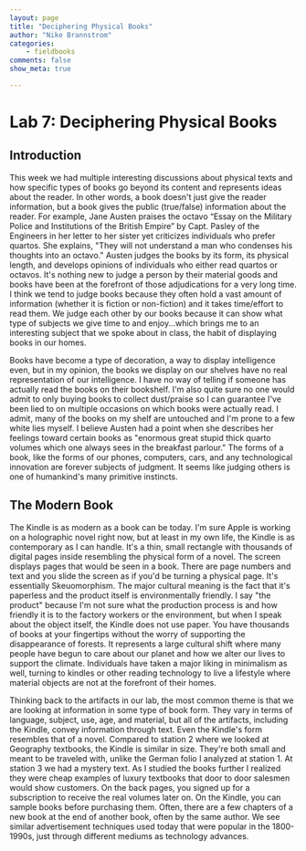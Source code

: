 ```yaml
---
layout: page 
title: "Deciphering Physical Books"  
author: "Nike Brannstrom"  
categories:  
    - fieldbooks
comments: false  
show_meta: true

---
```


# Lab 7: Deciphering Physical Books 

## Introduction

This week we had multiple interesting discussions about physical texts and how specific types of books go beyond its content and represents ideas about the reader. In other words, a book doesn't just give the reader information, but a book gives the public (true/false) information about the reader. For example, Jane Austen praises the octavo “Essay on the Military Police and Institutions of the British Empire” by Capt. Pasley of the Engineers in her letter to her sister yet criticizes individuals who prefer quartos. She explains, "They will not understand a man who condenses his thoughts into an octavo." Austen judges the books by its form, its physical length, and develops opinions of individuals who either read quartos or octavos. It's nothing new to judge a person by their material goods and books have been at the forefront of those adjudications for a very long time. I think we tend to judge books because they often hold a vast amount of information (whether it is fiction or non-fiction) and it takes time/effort to read them. We judge each other by our books because it can show what type of subjects we give time to and enjoy...which brings me to an interesting subject that we spoke about in class, the habit of displaying books in our homes. 

Books have become a type of decoration, a way to display intelligence even, but in my opinion, the books we display on our shelves have no real representation of our intelligence. I have no way of telling if someone has actually read the books on their bookshelf. I'm also quite sure no one would admit to only buying books to collect dust/praise so I can guarantee I've been lied to on multiple occasions on which books were actually read. I admit, many of the books on my shelf are untouched and I'm prone to a few white lies myself. I believe Austen had a point when she describes her feelings toward certain books as "enormous great stupid thick quarto volumes which one always sees in the breakfast parlour." The forms of a book, like the forms of our phones, computers, cars, and any technological innovation are forever subjects of judgment. It seems like judging others is one of humankind's many primitive instincts. 

## The Modern Book
The Kindle is as modern as a book can be today. I'm sure Apple is working on a holographic novel right now, but at least in my own life, the Kindle is as contemporary as I can handle. It's a thin, small rectangle with thousands of digital pages inside resembling the physical form of a novel. The screen displays pages that would be seen in a book. There are page numbers and text and you slide the screen as if you'd be turning a physical page. It's essentially Skeuomorphism. The major cultural meaning is the fact that it's paperless and the product itself is environmentally friendly. I say "the product" because I'm not sure what the production process is and how friendly it is to the factory workers or the environment, but when I speak about the object itself, the Kindle does not use paper. You have thousands of books at your fingertips without the worry of supporting the disappearance of forests. It represents a large cultural shift where many people have begun to care about our planet and how we alter our lives to support the climate. Individuals have taken a major liking in minimalism as well, turning to kindles or other reading technology to live a lifestyle where material objects are not at the forefront of their homes. 

Thinking back to the artifacts in our lab, the most common theme is that we are looking at information in some type of book form. They vary in terms of language, subject, use, age, and material, but all of the artifacts, including the Kindle, convey information through text. Even the Kindle's form resembles that of a novel. Compared to station 2 where we looked at Geography textbooks, the Kindle is similar in size. They're both small and meant to be traveled with, unlike the German folio I analyzed at station 1. At station 3 we had a mystery text. As I studied the books further I realized they were cheap examples of luxury textbooks that door to door salesmen would show customers. On the back pages, you signed up for a subscription to receive the real volumes later on. On the Kindle, you can sample books before purchasing them. Often, there are a few chapters of a new book at the end of another book, often by the same author. We see similar advertisement techniques used today that were popular in the 1800-1990s, just through different mediums as technology advances.   
